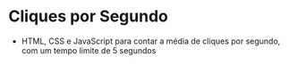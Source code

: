 # Cliques por Segundo
- HTML, CSS e JavaScript para contar a média de cliques por segundo, com um tempo limite de 5 segundos
